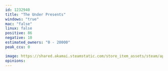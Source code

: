```yaml
---
id: 1232940
title: "The Under Presents"
windows: "true"
mac: "false"
linux: false
positive: 86
negative: 10
estimated_owners: "0 - 20000"
peak_ccu: 0

image: https://shared.akamai.steamstatic.com/store_item_assets/steam/apps/1232940/header.jpg?t=1666993711
opinions:
---
```

